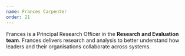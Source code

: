 ```yaml
---
name: Frances Carpenter
order: 21
---
```

Frances is a Principal Research Officer in the **Research and Evaluation team**. Frances delivers research and analysis to better understand how leaders and their organisations collaborate across systems.